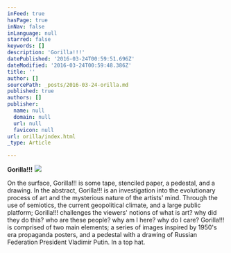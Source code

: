 ```yaml
---
inFeed: true
hasPage: true
inNav: false
inLanguage: null
starred: false
keywords: []
description: 'Gorilla!!!'
datePublished: '2016-03-24T00:59:51.696Z'
dateModified: '2016-03-24T00:59:48.386Z'
title: ''
author: []
sourcePath: _posts/2016-03-24-orilla.md
published: true
authors: []
publisher:
  name: null
  domain: null
  url: null
  favicon: null
url: orilla/index.html
_type: Article

---
```

**Gorilla!!!**
![](https://the-grid-user-content.s3-us-west-2.amazonaws.com/89ce785f-24a0-428d-9ac6-0ebdba03602e.jpg)

On the surface, Gorilla!!! is some tape, stenciled paper, a pedestal, and a drawing. In the abstract, Gorilla!!! is an investigation into the evolutionary process of art and the mysterious nature of the artists' mind. Through the use of semiotics, the current geopolitical climate, and a large public platform; Gorilla!!! challenges the viewers' notions of what is art? why did they do this? who are these people? why am I here? why do I care? Gorilla!!! is comprised of two main elements; a series of images inspired by 1950's era propaganda posters, and a pedestal with a drawing of Russian Federation President Vladimir Putin. In a top hat.